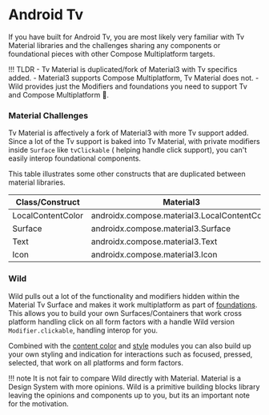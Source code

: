 # Android Tv

If you have built for Android Tv, you are most likely very familiar with Tv Material libraries and
the challenges sharing any components or foundational pieces with other Compose Multiplatform
targets.

!!! TLDR
    - Tv Material is duplicated/fork of Material3 with Tv specifics added.
    - Material3 supports Compose Multiplatform, Tv Material does not.
    - Wild provides just the Modifiers and foundations you need to support Tv and Compose Multiplatform 🎉.

### Material Challenges

Tv Material is affectively a fork of Material3 with more Tv support added. Since a lot of the Tv
support is baked into Tv Material, with private modifiers inside `Surface` like `tvClickable` (
helping handle click
support), you can't easily interop foundational components.

This table illustrates some other constructs that are duplicated between material libraries.

| Class/Construct   | Material3                                    | Material3 TV                            |
|-------------------|----------------------------------------------|-----------------------------------------|
| LocalContentColor | androidx.compose.material3.LocalContentColor | androidx.tv.material3.LocalContentColor |
| Surface           | androidx.compose.material3.Surface           | androidx.tv.material3.Surface           |
| Text              | androidx.compose.material3.Text              | androidx.tv.material3.Text              |               |                                              |                                         |
| Icon              | androidx.compose.material3.Icon              | androidx.tv.material3.Icon              |  

### Wild

Wild pulls out a lot of the functionality and modifiers hidden within the Material Tv Surface and
makes it work multiplatform as part of [foundations](https://daio-io.github.io/wild/foundations/).
This allows you to build your own Surfaces/Containers that work cross platform handling click on
all form factors with a handle Wild version `Modifier.clickable`, handling interop for you.

Combined with the [content color](https://daio-io.github.io/wild/content-color/)
and [style](https://daio-io.github.io/wild/style/)
modules you can also build up your own styling and indication for interactions such as focused,
pressed, selected, that work on all platforms and form factors.

!!! note
    It is not fair to compare Wild directly with Material. Material is a Design System with more
    opinions. Wild is a primitive building blocks library leaving the opinions and components up
    to you, but its an important note for the motivation.

